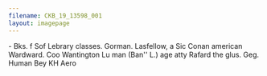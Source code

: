 ```yaml
---
filename: CKB_19_13598_001
layout: imagepage
---
```


\- Bks. f Sof Lebrary
classes.
Gorman. Lasfellow, a Sic
Conan american
Wardward. Coo Wantington
Lu man (Ban'' L.)
age atty
Rafard the glus. Geg.
Human Bey KH Aero

